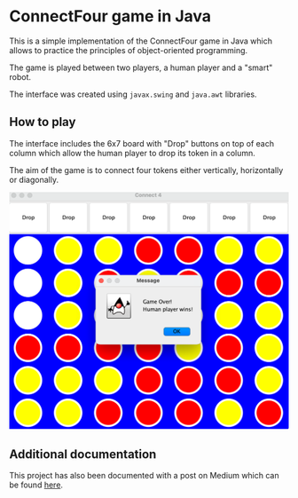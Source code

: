 # ConnectFour game in Java

This is a simple implementation of the ConnectFour game in Java which allows to practice the principles of
object-oriented programming. 

The game is played between two players, a human player and a "smart" robot.

The interface was created using ```javax.swing``` and ```java.awt``` libraries.

## How to play
The interface includes the 6x7 board with "Drop" buttons on top of each column
which allow the human player to drop its token in a column.

The aim of the game is to connect four tokens either vertically, horizontally or diagonally.

![img.png](img.png)

## Additional documentation
This project has also been documented with a post on Medium which can be found [here](https://medium.com/).


